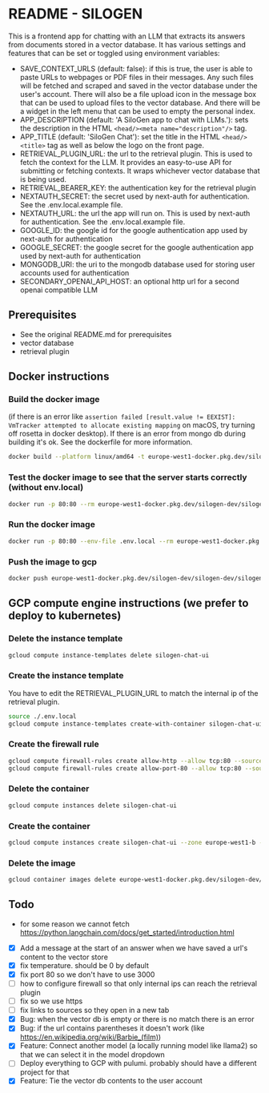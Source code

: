 # README - SILOGEN
This is a frontend app for chatting with an LLM that extracts its answers from documents stored in a vector database. It
has various settings and features that can be set or toggled using environment variables:
- SAVE_CONTEXT_URLS (default: false): if this is true, the user is able to paste URLs to webpages or PDF files in their messages. Any such
files will be fetched and scraped and saved in the vector database under the user's account. There will also be a file
upload icon in the message box that can be used to upload files to the vector database. And there will be a widget
in the left menu that can be used to empty the personal index.
- APP_DESCRIPTION (default: 'A SiloGen app to chat with LLMs.'): sets the description in the HTML `<head/><meta name="description"/>` tag.
- APP_TITLE (default: 'SiloGen Chat'): set the title in the HTML `<head/><title>` tag as well as below the logo on the front page.
- RETRIEVAL_PLUGIN_URL: the url to the retrieval plugin. This is used to fetch the context for the LLM. It provides an
easy-to-use API for submitting or fetching contexts. It wraps whichever vector database that is being used.
- RETRIEVAL_BEARER_KEY: the authentication key for the retrieval plugin
- NEXTAUTH_SECRET: the secret used by next-auth for authentication. See the .env.local.example file.
- NEXTAUTH_URL: the url the app will run on. This is used by next-auth for authentication. See the .env.local.example file.
- GOOGLE_ID: the google id for the google authentication app used by next-auth for authentication
- GOOGLE_SECRET: the google secret for the google authentication app used by next-auth for authentication
- MONGODB_URI: the uri to the mongodb database used for storing user accounts used for authentication
- SECONDARY_OPENAI_API_HOST: an optional http url for a second openai compatible LLM

## Prerequisites
- See the original README.md for prerequisites
- vector database
- retrieval plugin

## Docker instructions

### Build the docker image 
(if there is an error like ```assertion failed [result.value != EEXIST]: VmTracker attempted to allocate existing mapping``` 
on macOS, try turning off rosetta in docker desktop).
If there is an error from mongo db during building it's ok. See the dockerfile for more information.
```bash
docker build --platform linux/amd64 -t europe-west1-docker.pkg.dev/silogen-dev/silogen-dev/silogen-chat-ui:latest . 2>&1 | tee build.log
```

### Test the docker image to see that the server starts correctly (without env.local)
```bash
docker run -p 80:80 --rm europe-west1-docker.pkg.dev/silogen-dev/silogen-dev/silogen-chat-ui:latest
```

### Run the docker image
```bash
docker run -p 80:80 --env-file .env.local --rm europe-west1-docker.pkg.dev/silogen-dev/silogen-dev/silogen-chat-ui:latest
```

### Push the image to gcp
```bash
docker push europe-west1-docker.pkg.dev/silogen-dev/silogen-dev/silogen-chat-ui:latest
```

## GCP compute engine instructions (we prefer to deploy to kubernetes)
### Delete the instance template
```bash
gcloud compute instance-templates delete silogen-chat-ui
```

### Create the instance template
You have to edit the RETRIEVAL_PLUGIN_URL to match the internal ip of the retrieval plugin.
```bash
source ./.env.local
gcloud compute instance-templates create-with-container silogen-chat-ui --container-image=europe-west1-docker.pkg.dev/silogen-dev/silogen-dev/silogen-chat-ui:latest --tags=http-server,https-server,allow-port-80 --machine-type e2-standard-2 --container-env OPENAI_API_KEY=${OPENAI_API_KEY},RETRIEVAL_BEARER_KEY=${RETRIEVAL_BEARER_KEY},NEXT_PUBLIC_DEFAULT_TEMPERATURE=${NEXT_PUBLIC_DEFAULT_TEMPERATURE},DEFAULT_MODEL=${DEFAULT_MODEL},RETRIEVAL_PLUGIN_URL=http://10.132.0.8:8080
```

### Create the firewall rule
```bash
gcloud compute firewall-rules create allow-http --allow tcp:80 --source-ranges 0.0.0.0/0 --target-tags http-server
gcloud compute firewall-rules create allow-port-80 --allow tcp:80 --source-ranges 0.0.0.0/0 --target-tags allow-port-80
```

### Delete the container
```bash
gcloud compute instances delete silogen-chat-ui
```

### Create the container
```bash
gcloud compute instances create silogen-chat-ui --zone europe-west1-b --source-instance-template silogen-chat-ui
```

### Delete the image
```bash
gcloud container images delete europe-west1-docker.pkg.dev/silogen-dev/silogen-dev/silogen-chat-ui:latest
```

## Todo
- for some reason we cannot fetch https://python.langchain.com/docs/get_started/introduction.html
- [x] Add a message at the start of an answer when we have saved a url's content to the vector store
- [x] fix temperature. should be 0 by default
- [x] fix port 80 so we don't have to use 3000
- [ ] how to configure firewall so that only internal ips can reach the retrieval plugin
- [ ] fix so we use https
- [ ] fix links to sources so they open in a new tab
- [x] Bug: when the vector db is empty or there is no match there is an error
- [x] Bug: if the url contains parentheses it doesn't work (like https://en.wikipedia.org/wiki/Barbie_(film))
- [x] Feature: Connect another model (a locally running model like llama2) so that we can select it in the model dropdown
- [ ] Deploy everything to GCP with pulumi. probably should have a different project for that
- [x] Feature: Tie the vector db contents to the user account